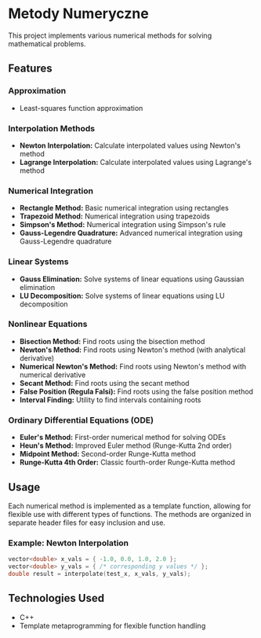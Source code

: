 # Metody Numeryczne

This project implements various numerical methods for solving mathematical problems.

## Features

### Approximation
- Least-squares function approximation

### Interpolation Methods
- **Newton Interpolation:** Calculate interpolated values using Newton's method
- **Lagrange Interpolation:** Calculate interpolated values using Lagrange's method

### Numerical Integration
- **Rectangle Method:** Basic numerical integration using rectangles
- **Trapezoid Method:** Numerical integration using trapezoids
- **Simpson's Method:** Numerical integration using Simpson's rule
- **Gauss-Legendre Quadrature:** Advanced numerical integration using Gauss-Legendre quadrature

### Linear Systems
- **Gauss Elimination:** Solve systems of linear equations using Gaussian elimination
- **LU Decomposition:** Solve systems of linear equations using LU decomposition

### Nonlinear Equations
- **Bisection Method:** Find roots using the bisection method
- **Newton's Method:** Find roots using Newton's method (with analytical derivative)
- **Numerical Newton's Method:** Find roots using Newton's method with numerical derivative
- **Secant Method:** Find roots using the secant method
- **False Position (Regula Falsi):** Find roots using the false position method
- **Interval Finding:** Utility to find intervals containing roots

### Ordinary Differential Equations (ODE)
- **Euler's Method:** First-order numerical method for solving ODEs
- **Heun's Method:** Improved Euler method (Runge-Kutta 2nd order)
- **Midpoint Method:** Second-order Runge-Kutta method
- **Runge-Kutta 4th Order:** Classic fourth-order Runge-Kutta method

## Usage

Each numerical method is implemented as a template function, allowing for flexible use with different types of functions. The methods are organized in separate header files for easy inclusion and use.

### Example: Newton Interpolation
```cpp
vector<double> x_vals = { -1.0, 0.0, 1.0, 2.0 };
vector<double> y_vals = { /* corresponding y values */ };
double result = interpolate(test_x, x_vals, y_vals);
```

## Technologies Used

- C++
- Template metaprogramming for flexible function handling 
